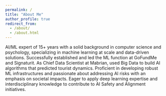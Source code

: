 ```yaml
---
permalink: /
title: "About Me"
author_profile: true
redirect_from: 
  - /about/
  - /about.html
---
```


AI/ML expert of 15+ years with a solid background in computer science and psychology, specializing in machine learning at scale and data-driven solutions. Successfully established and led the ML function at GoFundMe and Signaturit. As Chief Data Scientist at Mabrian, used Big Data to build AI algorithms that predicted tourist dynamics. Proficient in developing robust ML infrastructures and passionate about addressing AI risks with an emphasis on societal impacts. Eager to apply deep learning expertise and interdisciplinary knowledge to contribute to AI Safety and Alignment initiatives.